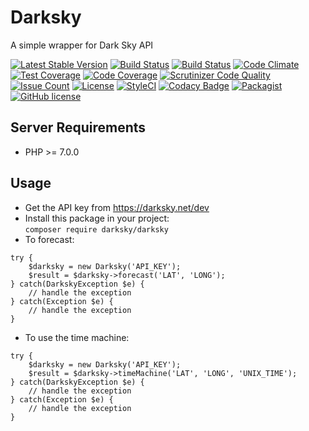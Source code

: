 # Darksky
A simple wrapper for Dark Sky API

[![Latest Stable Version](https://poser.pugx.org/darksky/darksky/v/stable)](https://packagist.org/packages/darksky/darksky)
[![Build Status](https://travis-ci.org/iranianpep/darksky.svg?branch=master)](https://travis-ci.org/iranianpep/darksky)
[![Build Status](https://scrutinizer-ci.com/g/iranianpep/darksky/badges/build.png?b=master)](https://scrutinizer-ci.com/g/iranianpep/darksky/build-status/master)
[![Code Climate](https://codeclimate.com/github/iranianpep/darksky/badges/gpa.svg)](https://codeclimate.com/github/iranianpep/darksky)
[![Test Coverage](https://codeclimate.com/github/iranianpep/darksky/badges/coverage.svg)](https://codeclimate.com/github/iranianpep/darksky/coverage)
[![Code Coverage](https://scrutinizer-ci.com/g/iranianpep/darksky/badges/coverage.png?b=master)](https://scrutinizer-ci.com/g/iranianpep/darksky/?branch=master)
[![Scrutinizer Code Quality](https://scrutinizer-ci.com/g/iranianpep/darksky/badges/quality-score.png?b=master)](https://scrutinizer-ci.com/g/iranianpep/darksky/?branch=master)
[![Issue Count](https://codeclimate.com/github/iranianpep/darksky/badges/issue_count.svg)](https://codeclimate.com/github/iranianpep/darksky)
[![License](https://poser.pugx.org/darksky/darksky/license)](https://packagist.org/packages/darksky/darksky)
[![StyleCI](https://styleci.io/repos/96892746/shield?branch=master)](https://styleci.io/repos/96892746)
[![Codacy Badge](https://api.codacy.com/project/badge/Grade/8575ff8e33034e0a81cedd9464ac359a)](https://www.codacy.com/app/iranianpep/darksky?utm_source=github.com&amp;utm_medium=referral&amp;utm_content=iranianpep/darksky&amp;utm_campaign=Badge_Grade)
[![Packagist](https://img.shields.io/packagist/dt/darksky/darksky.svg)](https://packagist.org/packages/darksky/darksky)
[![GitHub license](https://img.shields.io/badge/license-MIT-blue.svg)](https://raw.githubusercontent.com/iranianpep/darksky/master/LICENSE)

## Server Requirements
- PHP >= 7.0.0

## Usage
- Get the API key from https://darksky.net/dev
- Install this package in your project:<br> `composer require darksky/darksky`
- To forecast:
```
try {
    $darksky = new Darksky('API_KEY');
    $result = $darksky->forecast('LAT', 'LONG');
} catch(DarkskyException $e) {
    // handle the exception
} catch(Exception $e) {
    // handle the exception
}
```

- To use the time machine:
```
try {
    $darksky = new Darksky('API_KEY');
    $result = $darksky->timeMachine('LAT', 'LONG', 'UNIX_TIME');
} catch(DarkskyException $e) {
    // handle the exception
} catch(Exception $e) {
    // handle the exception
}
```
